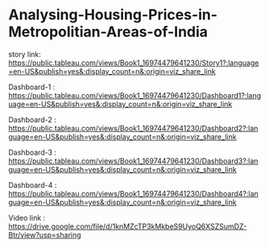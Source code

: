 # Analysing-Housing-Prices-in-Metropolitian-Areas-of-India
story link: https://public.tableau.com/views/Book1_16974479641230/Story1?:language=en-US&publish=yes&:display_count=n&:origin=viz_share_link

Dashboard-1 : https://public.tableau.com/views/Book1_16974479641230/Dashboard1?:language=en-US&publish=yes&:display_count=n&:origin=viz_share_link

Dashboard-2 : https://public.tableau.com/views/Book1_16974479641230/Dashboard2?:language=en-US&publish=yes&:display_count=n&:origin=viz_share_link

Dashboard-3 : https://public.tableau.com/views/Book1_16974479641230/Dashboard3?:language=en-US&publish=yes&:display_count=n&:origin=viz_share_link

Dashboard-4 : https://public.tableau.com/views/Book1_16974479641230/Dashboard4?:language=en-US&publish=yes&:display_count=n&:origin=viz_share_link

Video link : https://drive.google.com/file/d/1knMZcTP3kMkbeS9UyoQ6XSZSumDZ-Btr/view?usp=sharing
